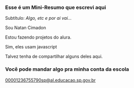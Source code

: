 ### Esse é um Mini-Resumo que escrevi aqui
Subtítulo: *Algo, etc e por ai vai...*

Sou Natan Cimadon

Estou fazendo projetos do alura.

Sim, eles usam javascript

Talvez tenha de compartilhar alguns deles aqui.

### Você pode mandar algo pra minha conta da escola
00001236755790sp@al.educacao.sp.gov.br
